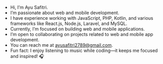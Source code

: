 - Hi, I’m Ayu Safitri.  
- I’m passionate about web and mobile development.  
- I have experience working with JavaScript, PHP, Kotlin, and various frameworks like React.js, Node.js, Laravel, and MySQL.  
- Currently, I’m focused on building web and mobile applications.  
- I’m open to collaborating on projects related to web and mobile app development.  
- You can reach me at ayusafitri2789@gmail.com.  
- Fun fact: I enjoy listening to music while coding—it keeps me focused and inspired! 🎧
